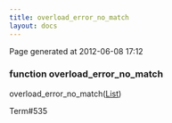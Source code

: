 ```yaml
---
title: overload_error_no_match
layout: docs
---
```


<div class="bottom_right_note">Page generated at 2012-06-08 17:12</div>
<h3><span class="minor">function</span> overload_error_no_match</h3>

overload_error_no_match(<a href="/docs/List.html">List</a>)
<p></p>

<p><span class="extra_minor">Term#535</span></p>
